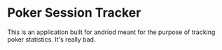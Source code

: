 # Poker Session Tracker

This is an application built for andriod meant for the purpose of tracking poker statistics. It's really bad. 
